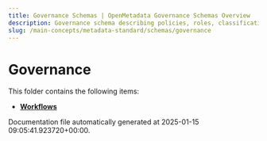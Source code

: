 ```yaml
---
title: Governance Schemas | OpenMetadata Governance Schemas Overview
description: Governance schema describing policies, roles, classifications, certifications, and other compliance-related metadata rules.
slug: /main-concepts/metadata-standard/schemas/governance
---
```


# Governance

This folder contains the following items:

- [**Workflows**](/main-concepts/metadata-standard/schemas/governance/workflows)


Documentation file automatically generated at 2025-01-15 09:05:41.923720+00:00.
